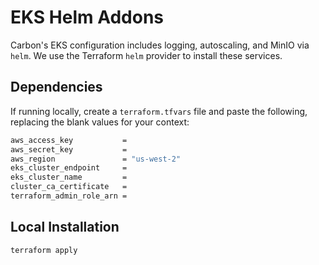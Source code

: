 # EKS Helm Addons

Carbon's EKS configuration includes logging, autoscaling, and MinIO via `helm`. We use the Terraform `helm` provider to install these services.

## Dependencies

If running locally, create a `terraform.tfvars` file and paste the following, replacing the blank values for your context:

``` bash
aws_access_key           =
aws_secret_key           =
aws_region               = "us-west-2"
eks_cluster_endpoint     =
eks_cluster_name         =
cluster_ca_certificate   =
terraform_admin_role_arn =
```

## Local Installation

``` bash
terraform apply
```
